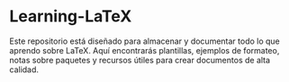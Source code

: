 # Learning-LaTeX
Este repositorio está diseñado para almacenar y documentar todo lo que aprendo sobre LaTeX. Aquí encontrarás plantillas, ejemplos de formateo, notas sobre paquetes y recursos útiles para crear documentos de alta calidad.
